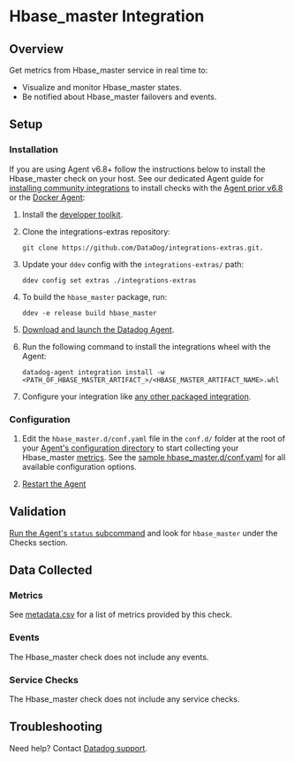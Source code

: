 # Hbase_master Integration

## Overview

Get metrics from Hbase_master service in real time to:

- Visualize and monitor Hbase_master states.
- Be notified about Hbase_master failovers and events.

## Setup 

### Installation

If you are using Agent v6.8+ follow the instructions below to install the Hbase_master check on your host. See our dedicated Agent guide for [installing community integrations][1] to install checks with the [Agent prior v6.8][2] or the [Docker Agent][3]:

1. Install the [developer toolkit][4].
2. Clone the integrations-extras repository:

   ```shell
   git clone https://github.com/DataDog/integrations-extras.git.
   ```

3. Update your `ddev` config with the `integrations-extras/` path:

   ```shell
   ddev config set extras ./integrations-extras
   ```

4. To build the `hbase_master` package, run:

   ```shell
   ddev -e release build hbase_master
   ```

5. [Download and launch the Datadog Agent][5].
6. Run the following command to install the integrations wheel with the Agent:

   ```shell
   datadog-agent integration install -w <PATH_OF_HBASE_MASTER_ARTIFACT_>/<HBASE_MASTER_ARTIFACT_NAME>.whl
   ```

7. Configure your integration like [any other packaged integration][6].

### Configuration

1. Edit the `hbase_master.d/conf.yaml` file in the `conf.d/` folder at the root of your [Agent's configuration directory][7] to start collecting your Hbase_master [metrics](#metrics). See the [sample hbase_master.d/conf.yaml][8] for all available configuration options.

2. [Restart the Agent][9]

## Validation

[Run the Agent's `status` subcommand][10] and look for `hbase_master` under the Checks section.

## Data Collected

### Metrics

See [metadata.csv][11] for a list of metrics provided by this check.

### Events

The Hbase_master check does not include any events.

### Service Checks

The Hbase_master check does not include any service checks.

## Troubleshooting

Need help? Contact [Datadog support][12].

[1]: https://docs.datadoghq.com/agent/guide/community-integrations-installation-with-docker-agent/
[2]: https://docs.datadoghq.com/agent/guide/community-integrations-installation-with-docker-agent/?tab=agentpriorto68
[3]: https://docs.datadoghq.com/agent/guide/community-integrations-installation-with-docker-agent/?tab=docker
[4]: https://docs.datadoghq.com/developers/integrations/new_check_howto/#developer-toolkit
[5]: https://app.datadoghq.com/account/settings#agent
[6]: https://docs.datadoghq.com/getting_started/integrations/
[7]: https://docs.datadoghq.com/agent/guide/agent-configuration-files/#agent-configuration-directory
[8]: https://github.com/DataDog/integrations-extras/blob/master/hbase_master/datadog_checks/hbase_master/data/conf.yaml.example
[9]: https://docs.datadoghq.com/agent/guide/agent-commands/#start-stop-and-restart-the-agent
[10]: https://docs.datadoghq.com/agent/guide/agent-commands/#service-status
[11]: https://github.com/DataDog/integrations-extras/blob/master/hbase_master/metadata.csv
[12]: http://docs.datadoghq.com/help
